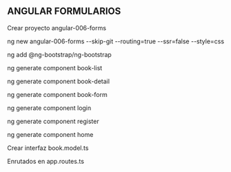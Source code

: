 
## ANGULAR FORMULARIOS

Crear proyecto angular-006-forms

ng new angular-006-forms --skip-git --routing=true --ssr=false --style=css

ng add @ng-bootstrap/ng-bootstrap

ng generate component book-list

ng generate component book-detail

ng generate component book-form

ng generate component login

ng generate component register

ng generate component home

Crear interfaz book.model.ts

Enrutados en app.routes.ts

